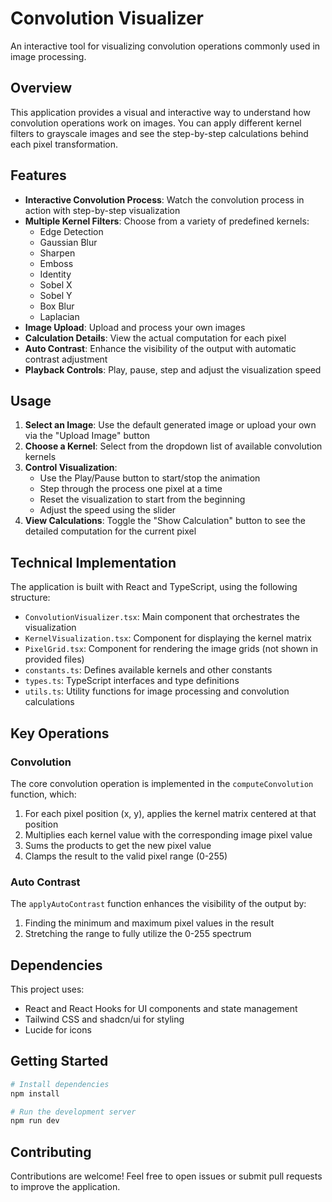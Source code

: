 # Convolution Visualizer

An interactive tool for visualizing convolution operations commonly used in image processing.

## Overview

This application provides a visual and interactive way to understand how convolution operations work on images. You can apply different kernel filters to grayscale images and see the step-by-step calculations behind each pixel transformation.

## Features

- **Interactive Convolution Process**: Watch the convolution process in action with step-by-step visualization
- **Multiple Kernel Filters**: Choose from a variety of predefined kernels:
  - Edge Detection
  - Gaussian Blur
  - Sharpen
  - Emboss
  - Identity
  - Sobel X
  - Sobel Y
  - Box Blur
  - Laplacian
- **Image Upload**: Upload and process your own images
- **Calculation Details**: View the actual computation for each pixel
- **Auto Contrast**: Enhance the visibility of the output with automatic contrast adjustment
- **Playback Controls**: Play, pause, step and adjust the visualization speed

## Usage

1. **Select an Image**: Use the default generated image or upload your own via the "Upload Image" button
2. **Choose a Kernel**: Select from the dropdown list of available convolution kernels
3. **Control Visualization**:
   - Use the Play/Pause button to start/stop the animation
   - Step through the process one pixel at a time
   - Reset the visualization to start from the beginning
   - Adjust the speed using the slider
4. **View Calculations**: Toggle the "Show Calculation" button to see the detailed computation for the current pixel

## Technical Implementation

The application is built with React and TypeScript, using the following structure:

- `ConvolutionVisualizer.tsx`: Main component that orchestrates the visualization
- `KernelVisualization.tsx`: Component for displaying the kernel matrix
- `PixelGrid.tsx`: Component for rendering the image grids (not shown in provided files)
- `constants.ts`: Defines available kernels and other constants
- `types.ts`: TypeScript interfaces and type definitions
- `utils.ts`: Utility functions for image processing and convolution calculations

## Key Operations

### Convolution

The core convolution operation is implemented in the `computeConvolution` function, which:

1. For each pixel position (x, y), applies the kernel matrix centered at that position
2. Multiplies each kernel value with the corresponding image pixel value
3. Sums the products to get the new pixel value
4. Clamps the result to the valid pixel range (0-255)

### Auto Contrast

The `applyAutoContrast` function enhances the visibility of the output by:

1. Finding the minimum and maximum pixel values in the result
2. Stretching the range to fully utilize the 0-255 spectrum

## Dependencies

This project uses:

- React and React Hooks for UI components and state management
- Tailwind CSS and shadcn/ui for styling
- Lucide for icons

## Getting Started

```bash
# Install dependencies
npm install

# Run the development server
npm run dev
```

## Contributing

Contributions are welcome! Feel free to open issues or submit pull requests to improve the application.
